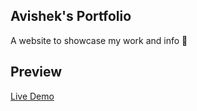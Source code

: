 ## Avishek's Portfolio
A website to showcase my work and info 🌟

## Preview

[Live Demo](http://localhost:3000/portfolio#top)